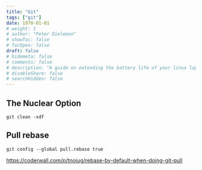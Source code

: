 ```yaml
---
title: "Git"
tags: ["git"]
date: 1970-01-01
# weight: 1
# author: "Peter Dieleman"
# showToc: false
# TocOpen: false
draft: false
# hidemeta: false
# comments: false
# description: "A guide on extending the battery life of your linux laptop"
# disableShare: false
# searchHidden: false
---
```


## The Nuclear Option

`git clean -xdf`

## Pull rebase

`git config --global pull.rebase true`

<https://coderwall.com/p/tnoiug/rebase-by-default-when-doing-git-pull>

